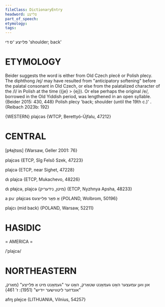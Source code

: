 ```yaml
---
fileClass: DictionaryEntry
headword: פּלייצע
part_of_speech: 
etymology: 
tags: 
---
```

פּלייצע
־ס
די
'shoulder; back'

ETYMOLOGY
===========
Beider suggests the word is either from Old Czech plecě or Polish plecy. The diphthong /ej/ may have resulted from "anticipatory softening" before the palatal consonant in Old Czech, or else from the palatalized character of the /l/ in Polish at the time ({je} > {ej}). Or else perhaps the original /e/, borrowed in the Old Yiddish period, was lengthened in an open syllable. 
{Beider 2015: 430, 448}
Polish plecy 'back; shoulder (until the 19th c.)' .
{Reibach 2023b: 192}

{WESTERN}
plajcəs {WTCP, Berettyó-Újfalu, 47212}

CENTRAL
========

[pɬajtsᵻs] {Warsaw, Geller 2001: 76}

plajcəs {ETCP, Sîg Felső Szek, 47223}

plajcə {ETCP, near Sighet, 47228}

dɩ plajcə {ETCP, Mukachevo, 48226}

dɩ pɫajcə, plajcə {מיטן, נידעריק} {ETCP, Nyzhnya Apsha, 48233}

a puˑ pɫajcəs אַ פּאָר פּלייצעס {POLAND, Wolbrom, 50196}

plajcɩ (mid back) {POLAND, Warsaw, 52211}

HASIDIC
=======
= AMERICA = 

/ˈplajcə/

NORTHEASTERN
==============

און ווען עמעצער האָט געמאָנט שטאַרק, האָט ער "געמאָנט מיט אַ פּלייצע"
{מאַרק, "אונדזער ליטווישער ייִדיש" (1951): ז' 461}

afɱ plejce {LITHUANIA, Vilnius, 54257}